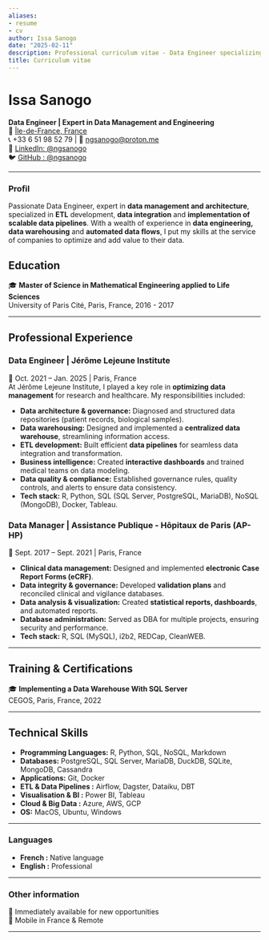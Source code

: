 ```yaml
---
aliases:
- resume
- cv
author: Issa Sanogo
date: "2025-02-11"
description: Professional curriculum vitae - Data Engineer specializing in data management, analytics, and infrastructure solutions
title: Curriculum vitae
---
```


# Issa Sanogo  
**Data Engineer | Expert in Data Management and Engineering**  
📍 [Île-de-France, France](https://maps.app.goo.gl/RekvUGDw4UToLPzu7)  
📞 +33 6 51 98 52 79 | 📧 ngsanogo@proton.me  
🔗 [LinkedIn: @ngsanogo](https://www.linkedin.com/in/ngsanogo)  
🐦 [GitHub : @ngsanogo](https://github.com/ngsanogo)

---

### **Profil**  
Passionate Data Engineer, expert in **data management and architecture**, specialized in **ETL** development, **data integration** and **implementation of scalable data pipelines**.
With a wealth of experience in **data engineering, data warehousing** and **automated data flows**, I put my skills at the service of companies to optimize and add value to their data.



## Education  
🎓 **Master of Science in Mathematical Engineering applied to Life Sciences**  
University of Paris Cité, Paris, France, 2016 - 2017  

---

## Professional Experience  

### **Data Engineer | Jérôme Lejeune Institute**  
📅 Oct. 2021 – Jan. 2025 | Paris, France  
At Jérôme Lejeune Institute, I played a key role in **optimizing data management** for research and healthcare. My responsibilities included:  
- **Data architecture & governance:** Diagnosed and structured data repositories (patient records, biological samples).  
- **Data warehousing:** Designed and implemented a **centralized data warehouse**, streamlining information access.  
- **ETL development:** Built efficient **data pipelines** for seamless data integration and transformation.  
- **Business intelligence:** Created **interactive dashboards** and trained medical teams on data modeling.  
- **Data quality & compliance:** Established governance rules, quality controls, and alerts to ensure data consistency.  
- **Tech stack:** R, Python, SQL (SQL Server, PostgreSQL, MariaDB), NoSQL (MongoDB), Docker, Tableau.  

### **Data Manager | Assistance Publique - Hôpitaux de Paris (AP-HP)**  
📅 Sept. 2017 – Sept. 2021 | Paris, France  
- **Clinical data management:** Designed and implemented **electronic Case Report Forms (eCRF)**.  
- **Data integrity & governance:** Developed **validation plans** and reconciled clinical and vigilance databases.  
- **Data analysis & visualization:** Created **statistical reports, dashboards**, and automated reports.  
- **Database administration:** Served as DBA for multiple projects, ensuring security and performance.  
- **Tech stack:** R, SQL (MySQL), i2b2, REDCap, CleanWEB.  

---

## **Training & Certifications**  
🎓 **Implementing a Data Warehouse With SQL Server**  
CEGOS, Paris, France, 2022  

---

## Technical Skills  
- **Programming Languages:** R, Python, SQL, NoSQL, Markdown  
- **Databases:** PostgreSQL, SQL Server, MariaDB, DuckDB, SQLite, MongoDB, Cassandra
- **Applications:** Git, Docker
- **ETL & Data Pipelines :** Airflow, Dagster, Dataiku, DBT
- **Visualisation & BI :** Power BI, Tableau
- **Cloud & Big Data :** Azure, AWS, GCP 
- **OS:** MacOS, Ubuntu, Windows  

---

### **Languages**  
- **French :** Native language  
- **English :** Professional  

---

### **Other information**  
🚀 Immediately available for new opportunities  
📍 Mobile in France & Remote

---
